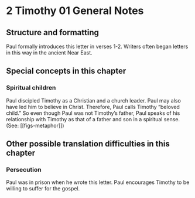 # 2 Timothy 01 General Notes

## Structure and formatting

Paul formally introduces this letter in verses 1-2. Writers often began letters in this way in the ancient Near East.

## Special concepts in this chapter

### Spiritual children

Paul discipled Timothy as a Christian and a church leader. Paul may also have led him to believe in Christ. Therefore, Paul calls Timothy “beloved child.” So even though Paul was not Timothy’s father, Paul speaks of his relationship with Timothy as that of a father and son in a spiritual sense. (See: [[figs-metaphor]])

## Other possible translation difficulties in this chapter

### Persecution

Paul was in prison when he wrote this letter. Paul encourages Timothy to be willing to suffer for the gospel.